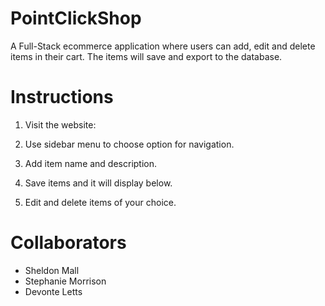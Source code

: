 # PointClickShop

A Full-Stack ecommerce application where users can add, edit and delete items in their cart. The items will save and export to the database.

# Instructions

1. Visit the website: 

2. Use sidebar menu to choose option for navigation.

3. Add item name and description.

4. Save items and it will display below.

5. Edit and delete items of your choice. 

# Collaborators

* Sheldon Mall
* Stephanie Morrison
* Devonte Letts
